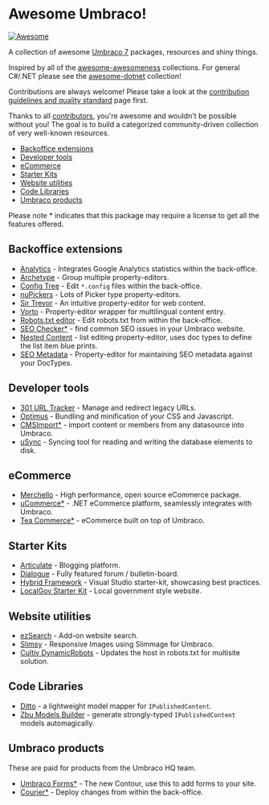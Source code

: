 # Awesome Umbraco!

[![Awesome](https://cdn.rawgit.com/sindresorhus/awesome/d7305f38d29fed78fa85652e3a63e154dd8e8829/media/badge.svg)](https://github.com/sindresorhus/awesome)

A collection of awesome [Umbraco 7](http://umbraco.com/) packages, resources and shiny things.

Inspired by all of the [awesome-awesomeness](https://github.com/bayandin/awesome-awesomeness) collections. For general C#/.NET please see the [awesome-dotnet](https://github.com/quozd/awesome-dotnet/) collection!

Contributions are always welcome! Please take a look at the [contribution guidelines and quality standard](https://github.com/leekelleher/awesome-umbraco/blob/master/CONTRIBUTING.md) page first.

Thanks to all [contributors](https://github.com/leekelleher/awesome-umbraco/graphs/contributors), you're awesome and wouldn't be possible without you! The goal is to build a categorized community-driven collection of very well-known resources.

* [Backoffice extensions](#backoffice-extensions)
* [Developer tools](#developer-tools)
* [eCommerce](#ecommerce)
* [Starter Kits](#starter-kits)
* [Website utilities](#website-utilities)
* [Code Libraries](#code-libraries)
* [Umbraco products](#umbraco-products)

Please note * indicates that this package may require a license to get all the features offered.  

## Backoffice extensions

* [Analytics](http://our.umbraco.org/projects/backoffice-extensions/analytics) - Integrates Google Analytics statistics within the back-office.
* [Archetype](http://our.umbraco.org/projects/backoffice-extensions/archetype) - Group multiple property-editors. 
* [Config Tree](http://our.umbraco.org/projects/developer-tools/config-tree) - Edit `*.config` files within the back-office.
* [nuPickers](http://our.umbraco.org/projects/backoffice-extensions/nupickers) - Lots of Picker type property-editors.
* [Sir Trevor](http://our.umbraco.org/projects/backoffice-extensions/sir-trevor) - An intuitive property-editor for web content.
* [Vorto](http://our.umbraco.org/projects/backoffice-extensions/vorto) - Property-editor wrapper for multilingual content entry.
* [Robots.txt editor](https://our.umbraco.org/projects/developer-tools/robotstxt-editor) - Edit robots.txt from within the back-office.
* [SEO Checker*](http://soetemansoftware.nl/seo-checker) - find common SEO issues in your Umbraco website.
* [Nested Content](https://our.umbraco.org/projects/backoffice-extensions/nested-content/) - list editing property-editor, uses doc types to define the list item blue prints.
* [SEO Metadata](https://our.umbraco.org/projects/backoffice-extensions/seo-metadata-for-umbraco/) - Property-editor for maintaining SEO metadata against your DocTypes.

## Developer tools

* [301 URL Tracker](http://our.umbraco.org/projects/developer-tools/301-url-tracker) - Manage and redirect legacy URLs.
* [Optimus](http://our.umbraco.org/projects/developer-tools/optimus) - Bundling and minification of your CSS and Javascript.
* [CMSImport*](http://soetemansoftware.nl/cmsimport) - import content or members from any datasource into Umbraco.
* [uSync](https://our.umbraco.org/projects/developer-tools/usync/) - Syncing tool for reading and writing the database elements to disk.

## eCommerce

* [Merchello](http://www.merchello.com/) - High performance, open source eCommerce package.
* [uCommerce*](http://www.ucommerce.net/) - .NET eCommerce platform, seamlessly integrates with Umbraco.
* [Tea Commerce*](http://www.teacommerce.net/) - eCommerce built on top of Umbraco.

## Starter Kits

* [Articulate](http://our.umbraco.org/projects/starter-kits/articulate) - Blogging platform.
* [Dialogue](http://our.umbraco.org/projects/collaboration/dialogue) -  Fully featured forum / bulletin-board.
* [Hybrid Framework](http://our.umbraco.org/projects/developer-tools/hybrid-framework-for-umbraco-v7) - Visual Studio starter-kit, showcasing best practices.
* [LocalGov Starter Kit](http://our.umbraco.org/projects/starter-kits/localgov-starter-kit) - Local government style website.

## Website utilities

* [ezSearch](http://our.umbraco.org/projects/website-utilities/ezsearch) - Add-on website search.
* [Slimsy](http://our.umbraco.org/projects/website-utilities/slimsy) - Responsive Images using Slimmage for Umbraco.
* [Cultiv DynamicRobots](https://our.umbraco.org/projects/website-utilities/cultiv-dynamicrobots) - Updates the host in robots.txt for multisite solution.

## Code Libraries

* [Ditto](https://our.umbraco.org/projects/developer-tools/ditto/) - a lightweight model mapper for `IPublishedContent`.
* [Zbu Models Builder](https://github.com/zpqrtbnk/Zbu.ModelsBuilder) - generate strongly-typed `IPublishedContent` models automagically.

## Umbraco products

These are paid for products from the Umbraco HQ team.

* [Umbraco Forms*](http://umbraco.com/forms) - The new Contour, use this to add forms to your site.
* [Courier*](http://umbraco.com/products/more-add-ons/courier-2) - Deploy changes from within the back-office.
